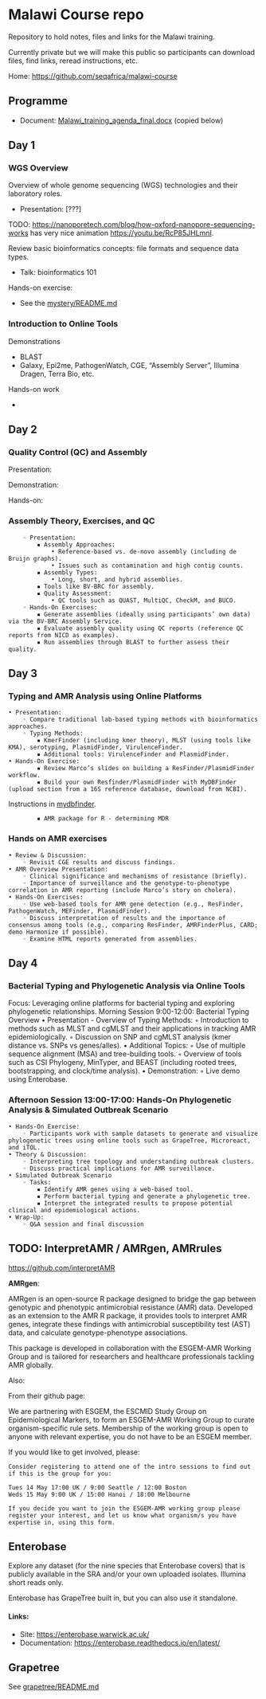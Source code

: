 # Malawi Course repo

Repository to hold notes, files and links for the Malawi training.

Currently private but we will make this public so participants can download files,
find links, reread instructions, etc.

Home: <https://github.com/seqafrica/malawi-course>


## Programme

 * Document: [Malawi_training_agenda_final.docx](Malawi_training_agenda_final.docx) (copied below)


## Day 1

### WGS Overview

Overview of whole genome sequencing (WGS) technologies and their laboratory roles.

 * Presentation: [???]

TODO: <https://nanoporetech.com/blog/how-oxford-nanopore-sequencing-works> has very nice animation <https://youtu.be/RcP85JHLmnI>.

Review basic bioinformatics concepts: file formats and sequence data types.

 * Talk: bioinformatics 101

Hands-on exercise:

 * See the [mystery/README.md](mystery/README.md)

### Introduction to Online Tools

Demonstrations

 * BLAST
 * Galaxy, Epi2me, PathogenWatch, CGE, “Assembly Server”, Illumina Dragen, Terra Bio, etc.

Hands-on work

 * 

## Day 2

### Quality Control (QC) and Assembly

Presentation:

Demonstration:

Hands-on:

### Assembly Theory, Exercises, and QC

        ◦ Presentation:
            ▪ Assembly Approaches:
                • Reference-based vs. de‑novo assembly (including de Bruijn graphs).
                • Issues such as contamination and high contig counts.
            ▪ Assembly Types:
                • Long, short, and hybrid assemblies.
            ▪ Tools like BV‑BRC for assembly.
            ▪ Quality Assessment:
                • QC tools such as QUAST, MultiQC, CheckM, and BUCO.
        ◦ Hands-On Exercises:
            ▪ Generate assemblies (ideally using participants’ own data) via the BV‑BRC Assembly Service.
            ▪ Evaluate assembly quality using QC reports (reference QC reports from NICD as examples).
            ▪ Run assemblies through BLAST to further assess their quality.


## Day 3

### Typing and AMR Analysis using Online Platforms

    • Presentation:
        ◦ Compare traditional lab-based typing methods with bioinformatics approaches.
        ◦ Typing Methods:
            ▪ KmerFinder (including kmer theory), MLST (using tools like KMA), serotyping, PlasmidFinder, VirulenceFinder.
            ▪ Additional tools: VirulenceFinder and PlasmidFinder.
    • Hands-On Exercise:
            ▪ Review Marco’s slides on building a ResFinder/PlasmidFinder workflow.
            ▪ Build your own Resfinder/PlasmidFinder with MyDBFinder (upload section from a 16S reference database, download from NCBI).

Instructions in [mydbfinder](mydbfinder).

            ▪ AMR package for R - determining MDR 


### Hands on AMR exercises

    • Review & Discussion:
        ◦ Revisit CGE results and discuss findings.
    • AMR Overview Presentation:
        ◦ Clinical significance and mechanisms of resistance (briefly).
        ◦ Importance of surveillance and the genotype‑to‑phenotype correlation in AMR reporting (include Marco’s story on cholera).
    • Hands-On Exercises:
        ◦ Use web‑based tools for AMR gene detection (e.g., ResFinder, PathogenWatch, MEFinder, PlasmidFinder).
        ◦ Discuss interpretation of results and the importance of consensus among tools (e.g., comparing ResFinder, AMRFinderPlus, CARD; demo Harmonize if possible).
        ◦ Examine HTML reports generated from assemblies.


## Day 4

### Bacterial Typing and Phylogenetic Analysis via Online Tools

Focus: Leveraging online platforms for bacterial typing and exploring phylogenetic relationships.
Morning Session 9:00-12:00: Bacterial Typing Overview
    • Presentation - Overview of Typing Methods:
        ◦ Introduction to methods such as MLST and cgMLST and their applications in tracking AMR epidemiologically.
        ◦ Discussion on SNP and cgMLST analysis (kmer distance vs. SNPs vs genes/alles).
    • Additional Topics:
        ◦ Use of multiple sequence alignment (MSA) and tree-building tools.
        ◦ Overview of tools such as CSI Phylogeny, MinTyper, and BEAST (including rooted trees, bootstrapping, and clock/time analysis).
    • Demonstration:
        ◦ Live demo using Enterobase.

### Afternoon Session 13:00-17:00: Hands-On Phylogenetic Analysis & Simulated Outbreak Scenario
    • Hands-On Exercise:
        ◦ Participants work with sample datasets to generate and visualize phylogenetic trees using online tools such as GrapeTree, Microreact, and iTOL.
    • Theory & Discussion:
        ◦ Interpreting tree topology and understanding outbreak clusters.
        ◦ Discuss practical implications for AMR surveillance.
    • Simulated Outbreak Scenario
        ◦ Tasks:
            ▪ Identify AMR genes using a web‑based tool.
            ▪ Perform bacterial typing and generate a phylogenetic tree.
            ▪ Interpret the integrated results to propose potential clinical and epidemiological actions.
    • Wrap-Up:
        ◦ Q&A session and final discussion


## TODO: InterpretAMR / AMRgen, AMRrules

<https://github.com/interpretAMR>

**AMRgen**:

AMRgen is an open-source R package designed to bridge the gap between genotypic and phenotypic antimicrobial resistance (AMR) data. Developed as an extension to the AMR R package, it provides tools to interpret AMR genes, integrate these findings with antimicrobial susceptibility test (AST) data, and calculate genotype-phenotype associations.

This package is developed in collaboration with the ESGEM-AMR Working Group and is tailored for researchers and healthcare professionals tackling AMR globally.

Also:

From their github page:

We are partnering with ESGEM, the ESCMID Study Group on Epidemiological Markers, to form an ESGEM-AMR Working Group to curate organism-specific rule sets. Membership of the working group is open to anyone with relevant expertise, you do not have to be an ESGEM member.

If you would like to get involved, please:

    Consider registering to attend one of the intro sessions to find out if this is the group for you:

    Tues 14 May 17:00 UK / 9:00 Seattle / 12:00 Boston
    Weds 15 May 9:00 UK / 15:00 Hanoi / 18:00 Melbourne

    If you decide you want to join the ESGEM-AMR working group please register your interest, and let us know what organism/s you have expertise in, using this form.

 
## Enterobase

Explore any dataset (for the nine species that Enterobase covers) that is publicly
available in the SRA and/or your own uploaded isolates.  Illumina short reads only.

Enterobase has GrapeTree built in, but you can also use it standalone.

#### Links:

 * Site: <https://enterobase.warwick.ac.uk/>
 * Documentation: <https://enterobase.readthedocs.io/en/latest/>


## Grapetree

See [grapetree/README.md](grapetree/README.md)

